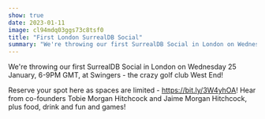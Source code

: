 ```yaml
---
show: true
date: 2023-01-11
image: cl94mdq03ggs73c8tsf0
title: "First London SurrealDB Social"
summary: "We're throwing our first SurrealDB Social in London on Wednesday 25 January, 6-9PM GMT, at Swingers West End!"
---
```


We're throwing our first SurrealDB Social in London on Wednesday 25 January, 6-9PM GMT, at Swingers - the crazy golf club West End!

Reserve your spot here as spaces are limited - https://bit.ly/3W4yhOA! Hear from co-founders Tobie Morgan Hitchcock and Jaime Morgan Hitchcock, plus food, drink and fun and games!